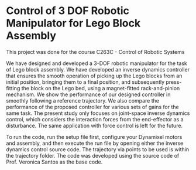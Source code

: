 # Control of 3 DOF Robotic Manipulator for Lego Block Assembly

This project was done for the course C263C - Control of Robotic Systems

We have designed and developed a 3-DOF robotic manipulator for the task of Lego block assembly. We have developed an inverse dynamics controller that ensures the smooth operation of picking up the Lego blocks from an initial position, bringing them to a final position, and subsequently press-fitting the block on the Lego bed, using a magnet-fitted rack-and-pinion mechanism. We show the performance of our designed controller in smoothly following a reference trajectory. We also compare the performance of the proposed controller for various sets of gains for the same task. The present study only focuses on joint-space inverse dynamics control, which considers the interaction forces from the end-effector as a disturbance. The same application with force control is left for the future.

To run the code, run the setup file first, configure your Dynamixel motors and assembly, and then execute the run file by opening either the inverse dynamics control source code. The trajectory via points to be used is within the trajectory folder. The code was developed using the source code of Prof. Veronica Santos as the base code.
